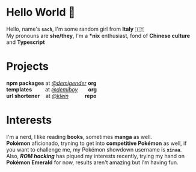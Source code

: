 # Hello World 👋 
Hello, name's **`sach`**, I'm some random girl from **Italy** 🇮🇹  
My pronouns are **she/they**, I'm a **\*nix** enthusiast, fond of **Chinese culture** and  **Typescript**

# Projects
**npm packages** at _<a href="https://github.com/demigender">@demigender</a>_ **org** <br />
**templates** &nbsp;&nbsp;&nbsp;&nbsp;&nbsp;&nbsp;&nbsp;&nbsp;at _<a href="https://github.com/demiboy">@demiboy</a>_ &nbsp;&nbsp;&nbsp;&nbsp;&nbsp; **org** <br />
**url shortener**&nbsp;&nbsp;&nbsp;&nbsp;at _<a href="https://github.com/ya-sach1/klein">@klein</a>_ &nbsp;&nbsp;&nbsp;&nbsp;&nbsp;&nbsp;&nbsp;&nbsp;&nbsp; **repo** <br />

# Interests
I'm a nerd, I like reading **books**, sometimes **manga** as well.  
**Pokémon** aficionado, tryning to get into **competitive Pokémon** as well, if you want to challenge me, my Pokémon showdown username is **`xinaa`**.  
Also, ***ROM hacking*** has piqued my interests recently, trying my hand on **Pokémon Emerald** for now, results aren't amazing but I'm having fun.
